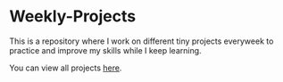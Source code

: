 # Weekly-Projects
This is a repository where I work on different tiny projects everyweek to practice and improve my skills while I keep learning.

You can view all projects [here](https://imuhammad.github.io/).
